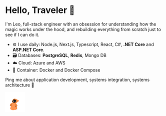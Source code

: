 # Hello, Traveler 🖖

I'm Leo, full-stack engineer with an obsession for understanding how the magic works under the hood, and rebuilding everything from scratch just to see if I can do it.

- ⚙️ I use daily: Node.js, Next.js, Typescript, React, C#, <b>.NET Core</b> and <b>ASP.NET Core</b>.
- 🗃️ Databases: <b>PostgreSQL</b>, <b>Redis</b>, Mongo DB
- ☁️ Cloud: Azure and AWS
- 🐳 Container: Docker and Docker Compose

Ping me about application development, systems integration, systems architecture 🧙

<img src="./New_Piskel.gif" />
